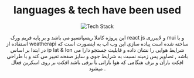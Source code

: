 <div align="center" >
<h1>languages & tech have been used</h1>
 
 <div >
 <img src="https://skillicons.dev/icons?i=html,css,materialui,js,react&perline=7" alt="Tech Stack" /> 
     
</div>
 <p>
  این پروژه کاملا ریسپانسیو می باشد و بر پایه فریم ورک react js و لایبرری mui  و با استفاده از weatherapi ساخته شده است پیاده سازی این وب اپ به اینصورت است که در ابتدا بر اساس ip lat & lon  شرایط هوایی را نشان داده و قابلیت جستجو دارا می باشد  , تصاویر پس زمینه نسبت به شرایط جوی و سایز صفحه تغییر می کند  و با طراحی افکت باران و برف هنگامی که هوا بارانی یا برفی باشد افکت بر روی اسکرین فعال میشود .
</div>
